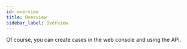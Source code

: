 ```yaml
---
id: overview
title: Overview
sidebar_label: Overview
---
```


Of course, you can create cases in the web console and using the API.
